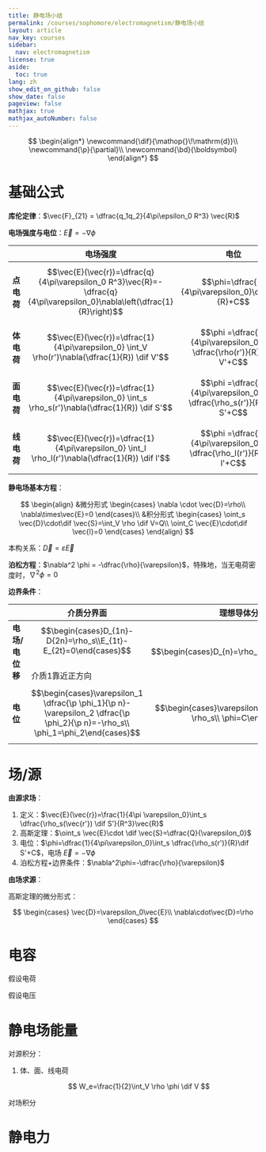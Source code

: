 ```yaml
---
title: 静电场小结
permalink: /courses/sophomore/electromagnetism/静电场小结
layout: article
nav_key: courses
sidebar:
  nav: electromagnetism
license: true
aside:
  toc: true
lang: zh
show_edit_on_github: false
show_date: false
pageview: false
mathjax: true
mathjax_autoNumber: false
---
```


<!--more-->

$$
\begin{align*}
\newcommand{\dif}{\mathop{}\!\mathrm{d}}\\
\newcommand{\p}{\partial}\\
\newcommand{\bd}{\boldsymbol}
\end{align*}
$$

# 基础公式

**库伦定律**：$\vec{F}_{21} = \dfrac{q_1q_2}{4\pi\epsilon_0 R^3} \vec{R}$

**电场强度与电位**：$\vec{E}=-\nabla\phi$

|        | 电场强度                                                                                                                  | 电位                                                                        |
| ------ | ------------------------------------------------------------------------------------------------------------------------- | --------------------------------------------------------------------------- |
| **点电荷** | $$\vec{E}(\vec{r})=\dfrac{q}{4\pi\varepsilon_0 R^3}\vec{R}=-\dfrac{q}{4\pi\varepsilon_0}\nabla\left(\dfrac{1}{R}\right)$$ | $$\phi=\dfrac{1}{4\pi\varepsilon_0}\dfrac{q}{R}+C$$                         |
| **体电荷** | $$\vec{E}(\vec{r})=\dfrac{1}{4\pi\varepsilon_0} \int_V \rho(r')\nabla(\dfrac{1}{R}) \dif V'$$                             | $$\phi =\dfrac{1}{4\pi\varepsilon_0} \int \dfrac{\rho(r')}{R} \dif V'+C$$   |
| **面电荷** | $$\vec{E}(\vec{r})=\dfrac{1}{4\pi\varepsilon_0} \int_s \rho_s(r')\nabla(\dfrac{1}{R}) \dif S'$$                           | $$\phi =\dfrac{1}{4\pi\varepsilon_0} \int \dfrac{\rho_s(r')}{R} \dif S'+C$$ |
| **线电荷** | $$\vec{E}(\vec{r})=\dfrac{1}{4\pi\varepsilon_0} \int_l \rho_l(r')\nabla(\dfrac{1}{R}) \dif l'$$                           | $$\phi =\dfrac{1}{4\pi\varepsilon_0} \int \dfrac{\rho_l(r')}{R} \dif l'+C$$ |

**静电场基本方程**：

$$
\begin{align}
&微分形式
\begin{cases}
\nabla \cdot \vec{D}=\rho\\
\nabla\times\vec{E}=0
\end{cases}\\
&积分形式
\begin{cases}
\oint_s \vec{D}\cdot\dif \vec{S}=\int_V \rho \dif V=Q\\
\oint_C \vec{E}\cdot\dif \vec{l}=0
\end{cases}
\end{align}
$$

本构关系：$\vec{D}=\varepsilon \vec{E}$

**泊松方程**：$\nabla^2 \phi = -\dfrac{\rho}{\varepsilon}$，特殊地，当无电荷密度时，$\nabla^2 \phi=0$

**边界条件**：

||介质分界面|理想导体分界面|
|---|---|---|
|**电场/电位移**|$$\begin{cases}D_{1n}-D{2n}=\rho_s\\E_{1t}-E_{2t}=0\end{cases}$$<br>介质1靠近正方向|$$\begin{cases}D_{n}=\rho_s\\E_t=0\end{cases}$$
|**电位**|$$\begin{cases}\varepsilon_1 \dfrac{\p \phi_1}{\p n}-\varepsilon_2 \dfrac{\p \phi_2}{\p n}=-\rho_s\\ \phi_1=\phi_2\end{cases}$$|$$\begin{cases}\varepsilon\dfrac{\p\phi}{\p n}=-\rho_s\\ \phi=C\end{cases}$$|

# 场/源

**由源求场**：
1. 定义：$\vec{E}(\vec{r})=\frac{1}{4\pi \varepsilon_0}\int_s \dfrac{\rho_s(\vec{r'}) \dif S'}{R^3}\vec{R}$
2. 高斯定理：$\oint_s \vec{E}\cdot \dif \vec{S}=\dfrac{Q}{\varepsilon_0}$
3. 电位：$\phi=\dfrac{1}{4\pi\varepsilon_0}\int_s \dfrac{\rho_s(r')}{R}\dif S'+C$，电场 $\vec{E}=-\nabla\phi$
4. 泊松方程+边界条件：$\nabla^2\phi=-\dfrac{\rho}{\varepsilon}$

**由场求源**：

高斯定理的微分形式：

$$
\begin{cases}
\vec{D}=\varepsilon_0\vec{E}\\
\nabla\cdot\vec{D}=\rho
\end{cases}
$$

# 电容

假设电荷

假设电压

# 静电场能量

对源积分：

1. 体、面、线电荷

   $$
   W_e=\frac{1}{2}\int_V \rho \phi \dif V
   $$

对场积分

# 静电力



